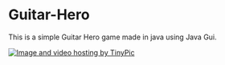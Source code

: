 # Guitar-Hero
This is a simple Guitar Hero game made in java using Java Gui. 

<a href="http://tinypic.com?ref=2eukk6p" target="_blank"><img src="http://i68.tinypic.com/2eukk6p.png" border="0" alt="Image and video hosting by TinyPic"></a>
